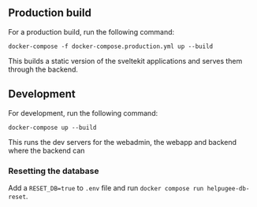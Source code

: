 ## Production build

For a production build, run the following command:

```
docker-compose -f docker-compose.production.yml up --build
```

This builds a static version of the sveltekit applications and serves them through the backend.

## Development

For development, run the following command:

```
docker-compose up --build
```

This runs the dev servers for the webadmin, the webapp and backend where the backend can 

### Resetting the database

Add a `RESET_DB=true` to `.env` file and run `docker compose run helpugee-db-reset`.
